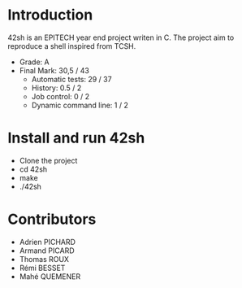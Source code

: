 # Introduction
42sh is an EPITECH year end project writen in C. The project aim to reproduce a shell inspired from TCSH.

* Grade: A
* Final Mark: 30,5 / 43
  * Automatic tests: 29 / 37
  * History: 0.5 / 2
  * Job control: 0 / 2
  * Dynamic command line: 1 / 2

# Install and run 42sh

* Clone the project
* cd 42sh
* make
* ./42sh

# Contributors
* Adrien PICHARD
* Armand PICARD
* Thomas ROUX
* Rémi BESSET
* Mahé QUEMENER
